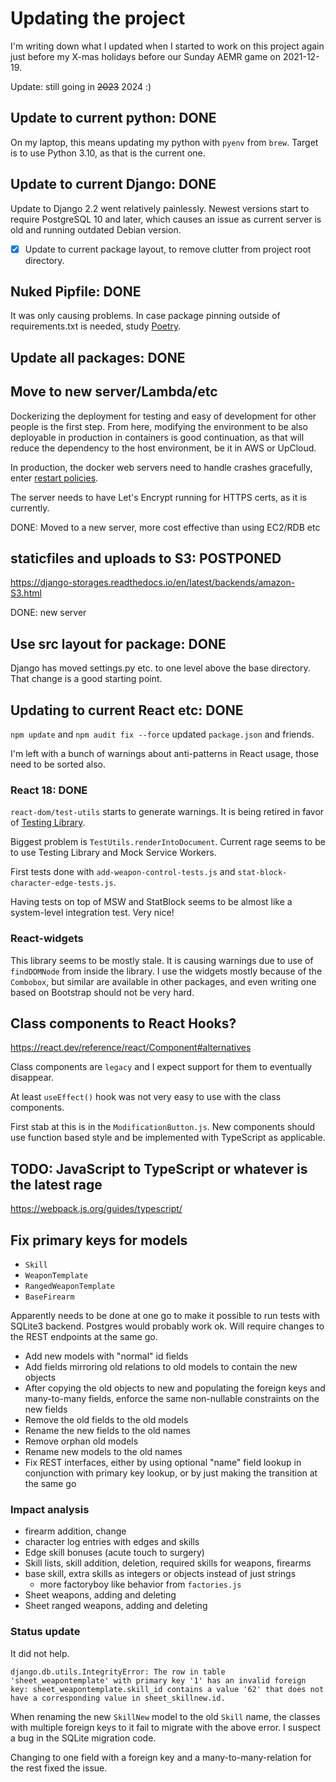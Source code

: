 # Updating the project

I'm writing down what I updated when I started to work on this project again
just before my X-mas holidays before our Sunday AEMR game on 2021-12-19.

Update: still going in ~~2023~~ 2024 :)

## Update to current python: DONE

On my laptop, this means updating my python with `pyenv` from `brew`. Target is to use Python 3.10, as that is the current one.

## Update to current Django: DONE

Update to Django 2.2 went relatively painlessly. Newest versions start to require PostgreSQL 10 and later, which causes an issue as current server is old and running outdated Debian version. 

- [X] Update to current package layout, to remove clutter from project root directory.

## Nuked Pipfile: DONE

It was only causing problems. In case package pinning outside of requirements.txt is needed, study [Poetry](https://python-poetry.org).

## Update all packages: DONE 
## Move to new server/Lambda/etc

Dockerizing the deployment for testing and easy of development for other people is the first step. From here, modifying the environment to be also deployable in production in containers is good continuation, as that will reduce the dependency to the host environment, be it in AWS or UpCloud.

In production, the docker web servers need to handle crashes gracefully, enter [restart policies](https://docs.docker.com/config/containers/start-containers-automatically/).

The server needs to have Let's Encrypt running for HTTPS certs, as it is currently.

DONE: Moved to a new server, more cost effective than using EC2/RDB etc

## staticfiles and uploads to S3: POSTPONED
https://django-storages.readthedocs.io/en/latest/backends/amazon-S3.html

DONE: new server

## Use src layout for package: DONE

Django has moved settings.py etc. to one level above the base directory. That change is a good starting point.

## Updating to current React etc: DONE

`npm update` and `npm audit fix --force` updated `package.json` and friends.

I'm left with a bunch of warnings about anti-patterns in React usage, those 
need to be sorted also.

### React 18: DONE

`react-dom/test-utils` starts to generate warnings. It is being retired in favor of [Testing Library](https://testing-library.com/docs/react-testing-library/).

Biggest problem is `TestUtils.renderIntoDocument`. Current rage seems to be to use Testing Library and Mock Service Workers.

First tests done with `add-weapon-control-tests.js` and `stat-block-character-edge-tests.js`.

Having tests on top of MSW and StatBlock seems to be almost like a system-level integration test. Very nice!

### React-widgets

This library seems to be mostly stale. It is causing warnings due to use of `findDOMNode` from inside the library. I use the widgets mostly because of the `Combobox`, but similar are available in other packages, and even writing one based on Bootstrap should not be very hard.

## Class components to React Hooks?

https://react.dev/reference/react/Component#alternatives

Class components are `legacy` and I expect support for them to eventually disappear.

At least `useEffect()` hook was not very easy to use with the class components.

First stab at this is in the `ModificationButton.js`. New components should use function based style and be implemented with TypeScript as applicable.

## TODO: JavaScript to TypeScript or whatever is the latest rage

https://webpack.js.org/guides/typescript/

## Fix primary keys for models

* `Skill`
* `WeaponTemplate`
* `RangedWeaponTemplate`
* `BaseFirearm`

Apparently needs to be done at one go to make it possible to run tests with
SQLite3 backend. Postgres would probably work ok. Will require changes to the
REST endpoints at the same go.

* Add new models with "normal" id fields
* Add fields mirroring old relations to old models to contain the new objects
* After copying the old objects to new  and populating the foreign keys and many-to-many fields, enforce the same non-nullable constraints on the new fields
* Remove the old fields to the old models
* Rename the new fields to the old names
* Remove orphan old models
* Rename new models to the old names
* Fix REST interfaces, either by using optional "name" field lookup in conjunction with primary key lookup, or by just making the transition at the same go

### Impact analysis

* firearm addition, change
* character log entries with edges and skills
* Edge skill bonuses (acute touch to surgery)
* Skill lists, skill addition, deletion, required skills for weapons, firearms
* base skill, extra skills as integers or objects instead of just strings
  * more factoryboy like behavior from `factories.js` 
* Sheet weapons, adding and deleting
* Sheet ranged weapons, adding and deleting

### Status update

It did not help.

```log
django.db.utils.IntegrityError: The row in table 'sheet_weapontemplate' with primary key '1' has an invalid foreign key: sheet_weapontemplate.skill_id contains a value '62' that does not have a corresponding value in sheet_skillnew.id.
```

When renaming the new `SkillNew` model to the old `Skill` name, the classes with multiple foreign keys to it fail to migrate with the above error. I suspect a bug in the SQLite migration code.

Changing to one field with a foreign key and a many-to-many-relation for the rest fixed the issue.

